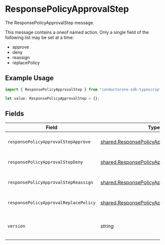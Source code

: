 # ResponsePolicyApprovalStep

The ResponsePolicyApprovalStep message.

This message contains a oneof named action. Only a single field of the following list may be set at a time:
  - approve
  - deny
  - reassign
  - replacePolicy


## Example Usage

```typescript
import { ResponsePolicyApprovalStep } from "conductorone-sdk-typescript/sdk/models/shared";

let value: ResponsePolicyApprovalStep = {};
```

## Fields

| Field                                                                                                           | Type                                                                                                            | Required                                                                                                        | Description                                                                                                     |
| --------------------------------------------------------------------------------------------------------------- | --------------------------------------------------------------------------------------------------------------- | --------------------------------------------------------------------------------------------------------------- | --------------------------------------------------------------------------------------------------------------- |
| `responsePolicyApprovalStepApprove`                                                                             | [shared.ResponsePolicyApprovalStepApprove](../../../sdk/models/shared/responsepolicyapprovalstepapprove.md)     | :heavy_minus_sign:                                                                                              | The ResponsePolicyApprovalStepApprove message.                                                                  |
| `responsePolicyApprovalStepDeny`                                                                                | [shared.ResponsePolicyApprovalStepDeny](../../../sdk/models/shared/responsepolicyapprovalstepdeny.md)           | :heavy_minus_sign:                                                                                              | The ResponsePolicyApprovalStepDeny message.                                                                     |
| `responsePolicyApprovalStepReassign`                                                                            | [shared.ResponsePolicyApprovalStepReassign](../../../sdk/models/shared/responsepolicyapprovalstepreassign.md)   | :heavy_minus_sign:                                                                                              | The ResponsePolicyApprovalStepReassign message.                                                                 |
| `responsePolicyApprovalReplacePolicy`                                                                           | [shared.ResponsePolicyApprovalReplacePolicy](../../../sdk/models/shared/responsepolicyapprovalreplacepolicy.md) | :heavy_minus_sign:                                                                                              | The ResponsePolicyApprovalReplacePolicy message.                                                                |
| `version`                                                                                                       | *string*                                                                                                        | :heavy_minus_sign:                                                                                              | version contains the constant value "v1". Future versions of the Webhook Response<br/> will use a different string. |